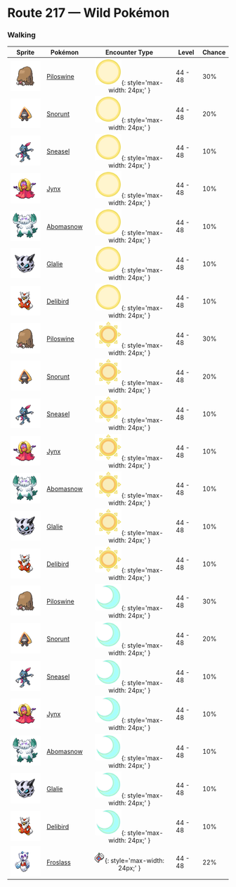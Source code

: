 # Route 217 — Wild Pokémon

### Walking

| Sprite | Pokémon | Encounter Type | Level | Chance |
|:------:|---------|:--------------:|-------|--------|
| ![Piloswine](../../assets/sprites/piloswine/front.gif "Piloswine: Covered by a shaggy coat, it is strong against the cold. Its tusks of ice thicken when it snows.") | [Piloswine](../../pokemon/piloswine.md/) | ![Morning](../../assets/encounter_types/morning.png "Morning"){: style='max-width: 24px;' } | 44 - 48 | 30% |
| ![Snorunt](../../assets/sprites/snorunt/front.gif "Snorunt: It is said that several SNORUNT gather under giant leaves and live together in harmony.") | [Snorunt](../../pokemon/snorunt.md/) | ![Morning](../../assets/encounter_types/morning.png "Morning"){: style='max-width: 24px;' } | 44 - 48 | 20% |
| ![Sneasel](../../assets/sprites/sneasel/front.gif "Sneasel: A smart and sneaky Pokémon. A pair may work together to steal eggs by having one lure the parents away.") | [Sneasel](../../pokemon/sneasel.md/) | ![Morning](../../assets/encounter_types/morning.png "Morning"){: style='max-width: 24px;' } | 44 - 48 | 10% |
| ![Jynx](../../assets/sprites/jynx/front.gif "Jynx: Its cries sound like human speech. However, it is impossible to tell what it is trying to say.") | [Jynx](../../pokemon/jynx.md/) | ![Morning](../../assets/encounter_types/morning.png "Morning"){: style='max-width: 24px;' } | 44 - 48 | 10% |
| ![Abomasnow](../../assets/sprites/abomasnow/front.gif "Abomasnow: They appear when the snow flowers bloom. When the petals fall, they retreat to places unknown again.") | [Abomasnow](../../pokemon/abomasnow.md/) | ![Morning](../../assets/encounter_types/morning.png "Morning"){: style='max-width: 24px;' } | 44 - 48 | 10% |
| ![Glalie](../../assets/sprites/glalie/front.gif "Glalie: It prevents prey from escaping by instantaneously freezing moisture in the air.") | [Glalie](../../pokemon/glalie.md/) | ![Morning](../../assets/encounter_types/morning.png "Morning"){: style='max-width: 24px;' } | 44 - 48 | 10% |
| ![Delibird](../../assets/sprites/delibird/front.gif "Delibird: It carries food rolled up in its tail. It has the habit of sharing food with people lost in mountains.") | [Delibird](../../pokemon/delibird.md/) | ![Morning](../../assets/encounter_types/morning.png "Morning"){: style='max-width: 24px;' } | 44 - 48 | 10% |
| ![Piloswine](../../assets/sprites/piloswine/front.gif "Piloswine: Covered by a shaggy coat, it is strong against the cold. Its tusks of ice thicken when it snows.") | [Piloswine](../../pokemon/piloswine.md/) | ![Day](../../assets/encounter_types/day.png "Day"){: style='max-width: 24px;' } | 44 - 48 | 30% |
| ![Snorunt](../../assets/sprites/snorunt/front.gif "Snorunt: It is said that several SNORUNT gather under giant leaves and live together in harmony.") | [Snorunt](../../pokemon/snorunt.md/) | ![Day](../../assets/encounter_types/day.png "Day"){: style='max-width: 24px;' } | 44 - 48 | 20% |
| ![Sneasel](../../assets/sprites/sneasel/front.gif "Sneasel: A smart and sneaky Pokémon. A pair may work together to steal eggs by having one lure the parents away.") | [Sneasel](../../pokemon/sneasel.md/) | ![Day](../../assets/encounter_types/day.png "Day"){: style='max-width: 24px;' } | 44 - 48 | 10% |
| ![Jynx](../../assets/sprites/jynx/front.gif "Jynx: Its cries sound like human speech. However, it is impossible to tell what it is trying to say.") | [Jynx](../../pokemon/jynx.md/) | ![Day](../../assets/encounter_types/day.png "Day"){: style='max-width: 24px;' } | 44 - 48 | 10% |
| ![Abomasnow](../../assets/sprites/abomasnow/front.gif "Abomasnow: They appear when the snow flowers bloom. When the petals fall, they retreat to places unknown again.") | [Abomasnow](../../pokemon/abomasnow.md/) | ![Day](../../assets/encounter_types/day.png "Day"){: style='max-width: 24px;' } | 44 - 48 | 10% |
| ![Glalie](../../assets/sprites/glalie/front.gif "Glalie: It prevents prey from escaping by instantaneously freezing moisture in the air.") | [Glalie](../../pokemon/glalie.md/) | ![Day](../../assets/encounter_types/day.png "Day"){: style='max-width: 24px;' } | 44 - 48 | 10% |
| ![Delibird](../../assets/sprites/delibird/front.gif "Delibird: It carries food rolled up in its tail. It has the habit of sharing food with people lost in mountains.") | [Delibird](../../pokemon/delibird.md/) | ![Day](../../assets/encounter_types/day.png "Day"){: style='max-width: 24px;' } | 44 - 48 | 10% |
| ![Piloswine](../../assets/sprites/piloswine/front.gif "Piloswine: Covered by a shaggy coat, it is strong against the cold. Its tusks of ice thicken when it snows.") | [Piloswine](../../pokemon/piloswine.md/) | ![Night](../../assets/encounter_types/night.png "Night"){: style='max-width: 24px;' } | 44 - 48 | 30% |
| ![Snorunt](../../assets/sprites/snorunt/front.gif "Snorunt: It is said that several SNORUNT gather under giant leaves and live together in harmony.") | [Snorunt](../../pokemon/snorunt.md/) | ![Night](../../assets/encounter_types/night.png "Night"){: style='max-width: 24px;' } | 44 - 48 | 20% |
| ![Sneasel](../../assets/sprites/sneasel/front.gif "Sneasel: A smart and sneaky Pokémon. A pair may work together to steal eggs by having one lure the parents away.") | [Sneasel](../../pokemon/sneasel.md/) | ![Night](../../assets/encounter_types/night.png "Night"){: style='max-width: 24px;' } | 44 - 48 | 10% |
| ![Jynx](../../assets/sprites/jynx/front.gif "Jynx: Its cries sound like human speech. However, it is impossible to tell what it is trying to say.") | [Jynx](../../pokemon/jynx.md/) | ![Night](../../assets/encounter_types/night.png "Night"){: style='max-width: 24px;' } | 44 - 48 | 10% |
| ![Abomasnow](../../assets/sprites/abomasnow/front.gif "Abomasnow: They appear when the snow flowers bloom. When the petals fall, they retreat to places unknown again.") | [Abomasnow](../../pokemon/abomasnow.md/) | ![Night](../../assets/encounter_types/night.png "Night"){: style='max-width: 24px;' } | 44 - 48 | 10% |
| ![Glalie](../../assets/sprites/glalie/front.gif "Glalie: It prevents prey from escaping by instantaneously freezing moisture in the air.") | [Glalie](../../pokemon/glalie.md/) | ![Night](../../assets/encounter_types/night.png "Night"){: style='max-width: 24px;' } | 44 - 48 | 10% |
| ![Delibird](../../assets/sprites/delibird/front.gif "Delibird: It carries food rolled up in its tail. It has the habit of sharing food with people lost in mountains.") | [Delibird](../../pokemon/delibird.md/) | ![Night](../../assets/encounter_types/night.png "Night"){: style='max-width: 24px;' } | 44 - 48 | 10% |
| ![Froslass](../../assets/sprites/froslass/front.gif "Froslass: It freezes prey by blowing its -58 degrees F breath. It is said to then secretly display its prey.") | [Froslass](../../pokemon/froslass.md/) | ![Poké Radar](../../assets/encounter_types/poke_radar.png "Poké Radar"){: style='max-width: 24px;' } | 44 - 48 | 22% |

